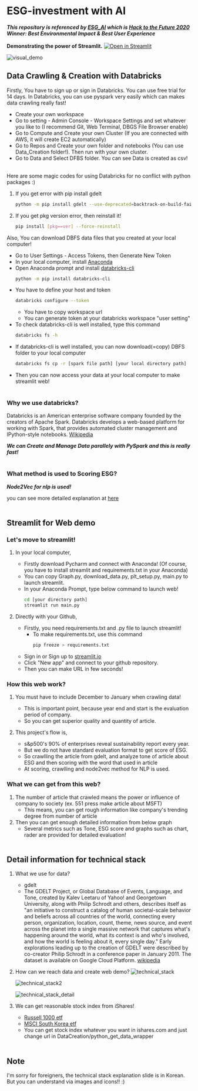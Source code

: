 # ESG-investment with AI
***This repository is referenced by [ESG_AI](https://github.com/hannahawalsh/ESG_AI) 
which is [Hack to the Future 2020](https://devpost.com/software/esg-ai) 
Winner: Best Environmental Impact & Best User Experience***
<br></br>
**Demonstrating the power of Streamlit.** [![Open in Streamlit](https://static.streamlit.io/badges/streamlit_badge_black_white.svg)](https://share.streamlit.io/monouns/esg-ai-investment/main.py)  

![visual_demo](https://user-images.githubusercontent.com/56622667/163711185-8fea43e6-0a1b-4145-95a4-b755cf915dbe.png)


## Data Crawling & Creation with Databricks 
Firstly, You have to sign up or sign in Databricks. You can use free trial for 14 days.
In Databricks, you can use pyspark very easily which can makes data crawling really fast!
 - Create your own workspace
 - Go to setting - Admin Console - Workspace Settings and set whatever you like to (I recommend Git, Web Terminal, DBGS File Browser enable)
 - Go to Compute and Create your own Cluster (If you are connected with AWS, it will create EC2 automatically)
 - Go to Repos and Create your own folder and notebooks (You can use Data_Creation folder!). Then run with your own cluster.
 - Go to Data and Select DFBS folder. You can see Data is created as csv!
<br></br>

Here are some magic codes for using Databricks for no conflict with python packages :)
1. If you get error with pip install gdelt
   ```bash
   python -m pip install gdelt --use-deprecated=backtrack-on-build-failures
   ```
2. If you get pkg version error, then reinstall it!
   ```bash
   pip install [pkg==ver] --force-reinstall
   ```

Also, You can download DBFS data files that you created at your local computer!
 - Go to User Settings - Access Tokens, then Generate New Token
 - In your local computer, install [Anaconda](https://www.anaconda.com/)
 - Open Anaconda prompt and install [databricks-cli](https://docs.databricks.com/dev-tools/cli/index.html)
   ```bash
   python -m pip install databricks-cli
   ```
 - You have to define your host and token
   ```bash
   databricks configure --token
   ```
   - You have to copy workspace url
   - You can generate token at your databricks workspace "user setting"
 - To check databricks-cli is well installed, type this command
   ```bash
   databricks fs -h
   ```
 - If databricks-cli is well installed, you can now download(=copy) DBFS folder to your local computer
   ```bash
   databricks fs cp -r [spark file path] [your local directory path] 
   ```
 - Then you can now access your data at your local computer to make streamlit web!
<br></br>

### Why we use databricks?
Databricks is an American enterprise software company founded by the creators of Apache Spark.
Databricks develops a web-based platform for working with Spark, that provides automated cluster management and IPython-style notebooks. 
[Wikipedia](https://en.wikipedia.org/wiki/Databricks)

***We can Create and Manage Data parallely with PySpark and this is really fast!***
<br></br>

### What method is used to Scoring ESG?
***Node2Vec for nlp is used!***

you can see more detailed explanation at [here](https://snap.stanford.edu/node2vec/)
<br></br>

## Streamlit for Web demo
### Let's move to streamlit!

1. In your local computer,
   - Firstly download Pycharm and connect with Anaconda! (Of course, you have to install streamlit and requirements.txt in your Anaconda)
   - You can copy Graph.py, download_data.py, plt_setup.py, main.py to launch streamlit.
   - In your Anaconda Prompt, type below command to launch web!
     ```bash
     cd [your directory path]
     streamlit run main.py
     ```

2. Directly with your Github,
   - Firstly, you need requirements.txt and .py file to launch streamlit!
     - To make requirements.txt, use this command
       ```bash
       pip freeze > requirements.txt
       ```
   - Sign in or Sign up to [streamlit.io](https://streamlit.io/)
   - Click "New app" and connect to your github repository.
   - Then you can make URL in few seconds!


### How this web work?
1. You must have to include December to January when crawling data!
   - This is important point, because year end and start is the evaluation period of company.
   - So you can get superior quality and quantity of article.

2. This project's flow is,
   - s&p500's 90% of enterprises reveal sustainability report every year.
   - But we do not have standard evaluation format to get score of ESG.
   - So crawlling the article from gdelt, and analyze tone of article about ESG and then scoring with the word that used in article 
   - At scoring, crawlling and node2vec method for NLP is used. 


### What we can get from this web?
1. The number of article that crawled means the power or influence of company to society (ex. 551 press make article about MSFT)
   - This means, you can get rough information like company's trending degree from number of article
2. Then you can get enough detailed information from below graph
   - Several metrics such as Tone, ESG score and graphs such as chart, rader are provided for detailed evaluation!
<br></br>

## Detail information for technical stack
1. What we use for data?
   - gdelt
   - The GDELT Project, or Global Database of Events, Language, and Tone, created by Kalev Leetaru of Yahoo! and Georgetown University, along with Philip Schrodt and others, describes itself as "an initiative to construct a catalog of human societal-scale behavior and beliefs across all countries of the world, connecting every person, organization, location, count, theme, news source, and event across the planet into a single massive network that captures what's happening around the world, what its context is and who's involved, and how the world is feeling about it, every single day." Early explorations leading up to the creation of GDELT were described by co-creator Philip Schrodt in a conference paper in January 2011. The dataset is available on Google Cloud Platform. [wikipedia](https://en.wikipedia.org/wiki/GDELT_Project)

2. How can we reach data and create web demo?
   ![technical_stack](https://user-images.githubusercontent.com/56622667/162120751-d62c3a62-bbce-4098-acc7-bbad93d6fd0c.png)
   
   ![technical_stack2](https://user-images.githubusercontent.com/56622667/162120810-ec823d9e-745c-43c0-98e3-5890eeb5c60f.png)
   
   ![technical_stack_detail](https://user-images.githubusercontent.com/56622667/162120824-b49f86a4-7d10-4917-9f4f-f55616095815.png) 
   
3. We can get reasonable stock index from iShares!
   - [Russell 1000 etf](https://www.ishares.com/us/products/239707/ishares-russell-1000-etf)
   - [MSCI South Korea etf](https://www.ishares.com/us/products/239681/ishares-msci-south-korea-capped-etf)
   - You can get stock index whatever you want in ishares.com and just change url in DataCreation/python_get_data_wrapper
<br></br>

## Note
I'm sorry for foreigners, the technical stack explanation slide is in Korean. But you can understand via images and icons!! :)
